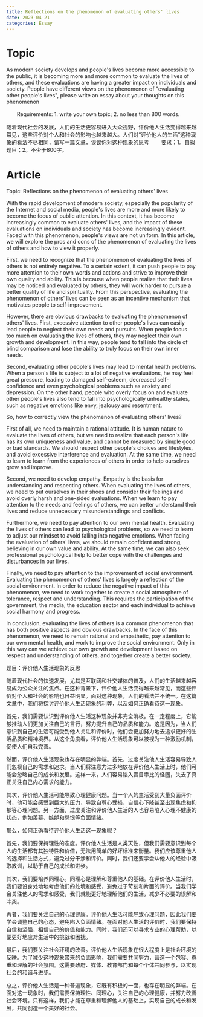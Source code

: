 ```yaml
---
title: Reflections on the phenomenon of evaluating others' lives
date: 2023-04-21
categories: Essay
---
```


# Topic

As modern society develops and people's lives become more accessible to the public, it is becoming more and more common to evaluate the lives of others, and these evaluations are having a greater impact on individuals and society. People have different views on the phenomenon of "evaluating other people's lives", please write an essay about your thoughts on this phenomenon

　　Requirements: 1. write your own topic; 2. no less than 800 words.

随着现代社会的发展，人们的生活更容易进入大众视野，评价他人生活变得越来越常见，这些评价对个人和社会的影响也越来越大。人们对“评价他人的生活”这种现象的看法不尽相同，请写一篇文章，谈谈你对这种现象的思考 　　要求：1。自拟题目；2。不少于800字。

# Article

Topic: Reflections on the phenomenon of evaluating others' lives

With the rapid development of modern society, especially the popularity of the Internet and social media, people's lives are more and more likely to become the focus of public attention. In this context, it has become increasingly common to evaluate others' lives, and the impact of these evaluations on individuals and society has become increasingly evident. Faced with this phenomenon, people's views are not uniform. In this article, we will explore the pros and cons of the phenomenon of evaluating the lives of others and how to view it properly.

First, we need to recognize that the phenomenon of evaluating the lives of others is not entirely negative. To a certain extent, it can push people to pay more attention to their own words and actions and strive to improve their own quality and ability. This is because when people realize that their lives may be noticed and evaluated by others, they will work harder to pursue a better quality of life and spirituality. From this perspective, evaluating the phenomenon of others' lives can be seen as an incentive mechanism that motivates people to self-improvement.

However, there are obvious drawbacks to evaluating the phenomenon of others' lives. First, excessive attention to other people's lives can easily lead people to neglect their own needs and pursuits. When people focus too much on evaluating the lives of others, they may neglect their own growth and development. In this way, people tend to fall into the circle of blind comparison and lose the ability to truly focus on their own inner needs.

Second, evaluating other people's lives may lead to mental health problems. When a person's life is subject to a lot of negative evaluations, he may feel great pressure, leading to damaged self-esteem, decreased self-confidence and even psychological problems such as anxiety and depression. On the other hand, people who overly focus on and evaluate other people's lives also tend to fall into psychologically unhealthy states, such as negative emotions like envy, jealousy and resentment.

So, how to correctly view the phenomenon of evaluating others' lives?

First of all, we need to maintain a rational attitude. It is human nature to evaluate the lives of others, but we need to realize that each person's life has its own uniqueness and value, and cannot be measured by simple good or bad standards. We should respect other people's choices and lifestyles, and avoid excessive interference and evaluation. At the same time, we need to learn to learn from the experiences of others in order to help ourselves grow and improve.

Second, we need to develop empathy. Empathy is the basis for understanding and respecting others. When evaluating the lives of others, we need to put ourselves in their shoes and consider their feelings and avoid overly harsh and one-sided evaluations. When we learn to pay attention to the needs and feelings of others, we can better understand their lives and reduce unnecessary misunderstandings and conflicts.

Furthermore, we need to pay attention to our own mental health. Evaluating the lives of others can lead to psychological problems, so we need to learn to adjust our mindset to avoid falling into negative emotions. When facing the evaluation of others' lives, we should remain confident and strong, believing in our own value and ability. At the same time, we can also seek professional psychological help to better cope with the challenges and disturbances in our lives.

Finally, we need to pay attention to the improvement of social environment. Evaluating the phenomenon of others' lives is largely a reflection of the social environment. In order to reduce the negative impact of this phenomenon, we need to work together to create a social atmosphere of tolerance, respect and understanding. This requires the participation of the government, the media, the education sector and each individual to achieve social harmony and progress.

In conclusion, evaluating the lives of others is a common phenomenon that has both positive aspects and obvious drawbacks. In the face of this phenomenon, we need to remain rational and empathetic, pay attention to our own mental health, and work to improve the social environment. Only in this way can we achieve our own growth and development based on respect and understanding of others, and together create a better society.

题目：评价他人生活现象的反思

随着现代社会的快速发展，尤其是互联网和社交媒体的普及，人们的生活越来越容易成为公众关注的焦点。在这种背景下，评价他人生活变得越来越常见，而这些评价对个人和社会的影响也日益明显。面对这种现象，人们的看法并不统一。在这篇文章中，我们将探讨评价他人生活现象的利弊，以及如何正确看待这一现象。

首先，我们需要认识到评价他人生活这种现象并非完全消极。在一定程度上，它能够推动人们更加关注自己的言行，努力提升自己的品质和能力。这是因为，当人们意识到自己的生活可能受到他人关注和评价时，他们会更加努力地去追求更好的生活品质和精神境界。从这个角度看，评价他人生活现象可以被视为一种激励机制，促使人们自我完善。

然而，评价他人生活现象也存在明显的弊端。首先，过度关注他人生活容易导致人们忽视自己的需求和追求。当人们将注意力过多地放在评价他人生活上时，他们可能会忽略自己的成长和发展。这样一来，人们容易陷入盲目攀比的怪圈，失去了真正关注自己内心需求的能力。

其次，评价他人生活可能导致心理健康问题。当一个人的生活受到大量负面评价时，他可能会感受到巨大的压力，导致自尊心受损、自信心下降甚至出现焦虑和抑郁等心理问题。另一方面，过度关注和评价他人生活的人也容易陷入心理不健康的状态，例如羡慕、嫉妒和怨恨等负面情绪。

那么，如何正确看待评价他人生活这一现象呢？

首先，我们要保持理性的态度。评价他人生活是人类天性，但我们需要意识到每个人的生活都有其独特性和价值，无法用简单的好坏标准来衡量。我们应该尊重他人的选择和生活方式，避免过分干涉和评价。同时，我们还要学会从他人的经验中吸取教训，以助于自己的成长和进步。

其次，我们要培养同理心。同理心是理解和尊重他人的基础。在评价他人生活时，我们要设身处地地考虑他们的处境和感受，避免过于苛刻和片面的评价。当我们学会关注他人的需求和感受，我们就能更好地理解他们的生活，减少不必要的误解和冲突。

再者，我们要关注自己的心理健康。评价他人生活可能导致心理问题，因此我们要学会调整自己的心态，避免陷入负面情绪。在面对他人生活的评价时，我们要保持自信和坚强，相信自己的价值和能力。同时，我们还可以寻求专业的心理帮助，以便更好地应对生活中的挑战和困扰。

最后，我们要关注社会环境的改善。评价他人生活现象在很大程度上是社会环境的反映。为了减少这种现象带来的负面影响，我们需要共同努力，营造一个包容、尊重和理解的社会氛围。这需要政府、媒体、教育部门和每个个体共同参与，以实现社会的和谐与进步。

总之，评价他人生活是一种普遍现象，它既有积极的一面，也存在明显的弊端。在面对这一现象时，我们需要保持理性、同理心，关注自己的心理健康，并努力改善社会环境。只有这样，我们才能在尊重和理解他人的基础上，实现自己的成长和发展，共同创造一个美好的社会。